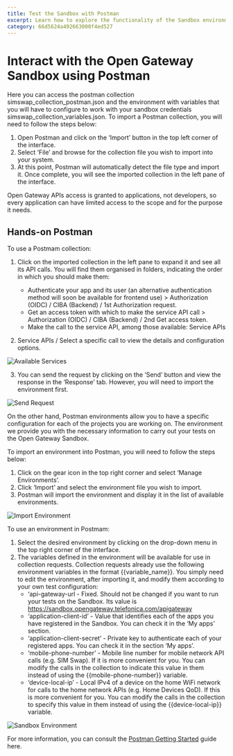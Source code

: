 ```yaml
---
title: Test the Sandbox with Postman
excerpt: Learn how to explore the functionality of the Sandbox environment using Postman, this guide will demonstrate how to effectively interact with APIs in a controlled setting.
category: 66d5624a492663000f4ed527
---
```


# Interact with the Open Gateway Sandbox using Postman

Here you can access the postman collection simswap_collection_postman.json and the environment with variables that you will have to configure to work with your sandbox credentials
simswap_collection_variables.json. To import a Postman collection, you will need to follow the steps below:  

1. Open Postman and click on the ‘Import’ button in the top left corner of the interface.
2. Select ‘File’ and browse for the collection file you wish to import into your system.
3. At this point, Postman will automatically detect the file type and import it. Once complete, you will see the imported collection in the left pane of the interface.

Open Gateway APIs access is granted to applications, not developers, so every application can have limited access to the scope and for the purpose it needs.

## Hands-on Postman 

To use a Postmam collection: 

1. Click on the imported collection in the left pane to expand it and see all its API calls. You will find them organised in folders, indicating the order in which you should make them: 
	- Authenticate your app and its user (an alternative authentication method will soon be available for frontend use) > Authorization (OIDC) / CIBA (Backend) / 1st Authorization request.
	- Get an access token with which to make the service API call > Authorization (OIDC) / CIBA (Backend) / 2nd Get access token.
	- Make the call to the service API, among those available: Service APIs 
  


2. Service APIs / Select a specific call to view the details and configuration options.

![Available Services](https://github.com/Telefonica/opengateway-developers-website/raw/main/about/gettingstarted/sandbox/images/availableservice.png) 

3. You can send the request by clicking on the ‘Send’ button and view the response in the ‘Response’ tab. However, you will need to import the environment first.

![Send Request](https://github.com/Telefonica/opengateway-developers-website/raw/main/about/gettingstarted/sandbox/images/send.png) 


On the other hand, Postman environments allow you to have a specific configuration for each of the projects you are working on. The environment we provide you with the necessary information to carry out your tests on the Open Gateway Sandbox. 

To import an environment into Postman, you will need to follow the steps below:  
1. Click on the gear icon in the top right corner and select ‘Manage Environments’.
2. Click ‘Import’ and select the environment file you wish to import.
3. Postman will import the environment and display it in the list of available environments.

![Import Environment](https://github.com/Telefonica/opengateway-developers-website/raw/main/about/gettingstarted/sandbox/images/importenvironment.png) 


To use an environment in Postmam:

1. Select the desired environment by clicking on the drop-down menu in the top right corner of the interface.
2. The variables defined in the environment will be available for use in collection requests. Collection requests already use the following environment variables in the format
{{variable_name}}. You simply need to edit the environment, after importing it, and modify
them according to your own test configuration:
   - ‘api-gateway-url - Fixed. Should not be changed if you want to run your tests on the Sandbox. Its value is https://sandbox.opengateway.telefonica.com/apigateway
   - ‘application-client-id’ - Value that identifies each of the apps you have registered in the Sandbox. You can check it in the ‘My apps’ section.
   - ‘application-client-secret’ - Private key to authenticate each of your registered apps. You can check it in the section ‘My apps’. 
   - ‘mobile-phone-number’ - Mobile line number for mobile network API calls (e.g. SIM Swap). If it is more convenient for you. You can modify the calls in the collection to indicate this value in them instead of using the {{mobile-phone-number}} variable.
   - ‘device-local-ip’ - Local IPv4 of a device on the home WiFi network for calls to the home network APIs (e.g. Home Devices QoD). If this is more convenient for you. You can modify the calls in the collection to specify this value in them instead of using the {{device-local-ip}} variable.

![Sandbox Environment](https://github.com/Telefonica/opengateway-developers-website/raw/main/about/gettingstarted/sandbox/images/environments.png) 

For more information, you can consult the [Postman Getting Started](https://learning.postman.com/docs/getting-started/overview/) guide here.
